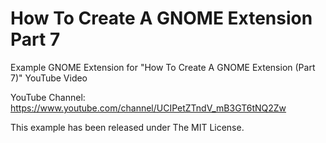 # How To Create A GNOME Extension Part 7

Example GNOME Extension for "How To Create A GNOME Extension (Part 7)"
YouTube Video

YouTube Channel:
https://www.youtube.com/channel/UCIPetZTndV_mB3GT6tNQ2Zw

This example has been released under The MIT License.
